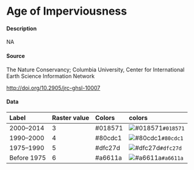 Age of Imperviousness
================

#### Description

NA

#### Source

The Nature Conservancy; Columbia University, Center for International
Earth Science Information Network

<http://doi.org/10.2905/jrc-ghsl-10007>

#### Data

| Label       | Raster value | Colors   | colors                                                                    |
|:------------|:-------------|:---------|:--------------------------------------------------------------------------|
| 2000–2014   | 3            | \#018571 | ![\#018571](https://via.placeholder.com/15/018571/000000?text=+)`#018571` |
| 1990–2000   | 4            | \#80cdc1 | ![\#80cdc1](https://via.placeholder.com/15/80cdc1/000000?text=+)`#80cdc1` |
| 1975–1990   | 5            | \#dfc27d | ![\#dfc27d](https://via.placeholder.com/15/dfc27d/000000?text=+)`#dfc27d` |
| Before 1975 | 6            | \#a6611a | ![\#a6611a](https://via.placeholder.com/15/a6611a/000000?text=+)`#a6611a` |
